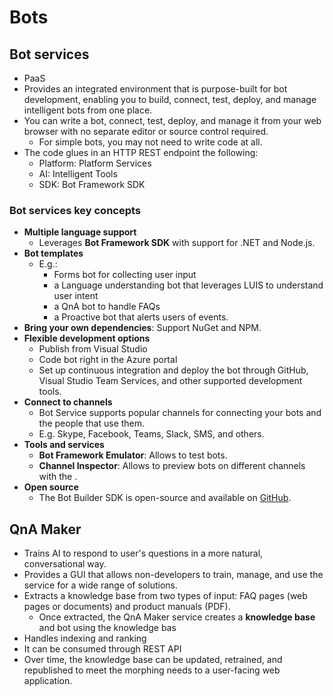 # Bots

## Bot services

- PaaS
- Provides an integrated environment that is purpose-built for bot development, enabling you to build, connect, test, deploy, and manage intelligent bots from one place.
- You can write a bot, connect, test, deploy, and manage it from your web browser with no separate editor or source control required.
  - For simple bots, you may not need to write code at all.
- The code glues in an HTTP REST endpoint the following:
  - Platform: Platform Services
  - AI: Intelligent Tools
  - SDK: Bot Framework SDK

### Bot services key concepts

- **Multiple language support**
  - Leverages **Bot Framework SDK** with support for .NET and Node.js.
- **Bot templates**
  - E.g.:
    - Forms bot for collecting user input
    - a Language understanding bot that leverages LUIS to understand user intent
    - a QnA bot to handle FAQs
    - a Proactive bot that alerts users of events.
- **Bring your own dependencies**: Support NuGet and NPM.
- **Flexible development options**
  - Publish from Visual Studio
  - Code bot right in the Azure portal
  - Set up continuous integration and deploy the bot through GitHub, Visual Studio Team Services, and other supported development tools.
- **Connect to channels**
  - Bot Service supports popular channels for connecting your bots and the people that use them.
  - E.g. Skype, Facebook, Teams, Slack, SMS, and others.
- **Tools and services**
  - **Bot Framework Emulator**: Allows to test bots.
  - **Channel Inspector**: Allows to preview bots on different channels with the .
- **Open source**
  - The Bot Builder SDK is open-source and available on [GitHub](https://github.com/microsoft/botbuilder-dotnet).

## QnA Maker

- Trains AI to respond to user's questions in a more natural, conversational way.
- Provides a GUI that allows non-developers to train, manage, and use the service for a wide range of solutions.
- Extracts a knowledge base from two types of input: FAQ pages (web pages or documents) and product manuals (PDF).
  - Once extracted, the QnA Maker service creates a **knowledge base** and bot using the knowledge bas
- Handles indexing and ranking
- It can be consumed through REST API
- Over time, the knowledge base can be updated, retrained, and republished to meet the morphing needs to a user-facing web application.
